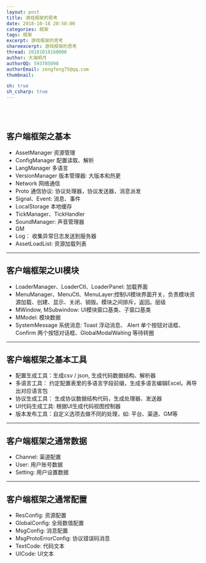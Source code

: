 ```yaml
---
layout: post
title: 游戏框架的思考
date: 2018-10-18 20:50:00
categories: 框架
tags: 框架
excerpt: 游戏框架的思考
shareexcerpt: 游戏框架的思考
thread: 20181018160000
author: 大海明月
authorQQ: 593705098
authorEmail: zengfeng75@qq.com
thumbnail: 

sh: true
sh_csharp: true
---
```





<br>
<br>

## 客户端框架之基本

* AssetManager 资源管理
* ConfigManager 配置读取、解析
* LangManager 多语言
* VersionManager 版本管理器: 大版本和热更
* Network 网络通信
* Proto 通信协议: 协议处理器，协议发送器，消息派发
* Signal、Event: 消息、事件
* LocalStorage 本地缓存
* TickManager、TickHandler
* SoundManager: 声音管理器
* GM
* Log： 收集异常日志发送到服务器
* AssetLoadList: 资源加载列表

---



## 客户端框架之UI模块

* LoaderManager、LoaderCtl、LoaderPanel: 加载界面
* MenuManager、MenuCtl、MenuLayer:控制UI模块界面开关，负责模块资源加载、创建、显示、关闭、销毁。模块之间排斥，返回。层级
* MWindow, MSubwindow: UI模块窗口基类、子窗口基类
* MModel: 模块数据
* SystemMessage 系统消息: Toast 浮动消息、 Alert 单个按钮对话框、 Confirm 两个按钮对话框、GlobalModalWaiting 等待转圈


---


## 客户端框架之基本工具

* 配置生成工具：生成csv / json, 生成代码数据结构、解析器
* 多语言工具： 约定配置表里的多语言字段前缀，生成多语言编辑Excel。再导出对应语言包
* 协议生成工具： 生成协议数据结构代码，生成处理器、发送器
* UI代码生成工具: 根据UI生成代码视图控制器
* 版本发布工具：自定义选项去做不同的处理，如: 平台、渠道、GM等


---



## 客户端框架之通常数据

* Channel: 渠道配置
* User: 用户账号数据
* Setting: 用户设置数据


---



## 客户端框架之通常配置


* ResConfig: 资源配置
* GlobalConfig: 全局数值配置
* MsgConfig: 消息配置
* MsgProtoErrorConfig: 协议错误码消息
* TextCode: 代码文本
* UICode: UI文本

